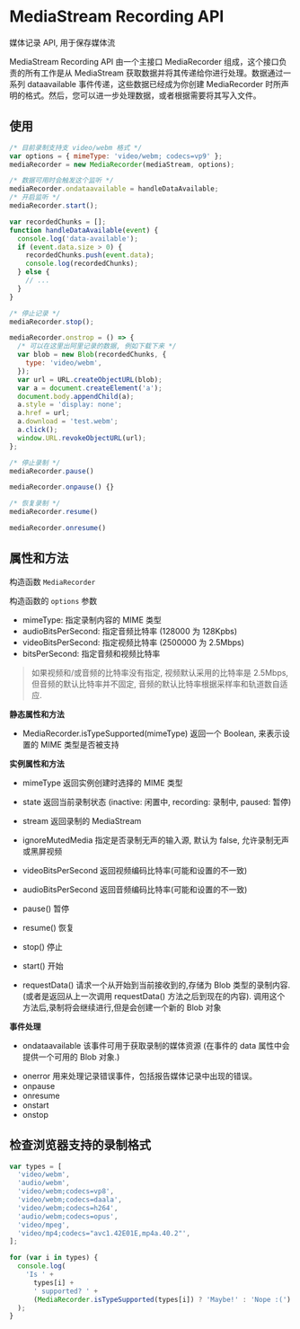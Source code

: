 # MediaStream Recording API

媒体记录 API, 用于保存媒体流

MediaStream Recording API 由一个主接口 MediaRecorder 组成，这个接口负责的所有工作是从 MediaStream 获取数据并将其传递给你进行处理。数据通过一系列 dataavailable 事件传递，这些数据已经成为你创建 MediaRecorder 时所声明的格式。然后，您可以进一步处理数据，或者根据需要将其写入文件。

## 使用

```js
/* 目前录制支持支 video/webm 格式 */
var options = { mimeType: 'video/webm; codecs=vp9' };
mediaRecorder = new MediaRecorder(mediaStream, options);

/* 数据可用时会触发这个监听 */
mediaRecorder.ondataavailable = handleDataAvailable;
/* 开启监听 */
mediaRecorder.start();

var recordedChunks = [];
function handleDataAvailable(event) {
  console.log('data-available');
  if (event.data.size > 0) {
    recordedChunks.push(event.data);
    console.log(recordedChunks);
  } else {
    // ...
  }
}

/* 停止记录 */
mediaRecorder.stop();

mediaRecorder.onstrop = () => {
  /* 可以在这里出阿里记录的数据, 例如下载下来 */
  var blob = new Blob(recordedChunks, {
    type: 'video/webm',
  });
  var url = URL.createObjectURL(blob);
  var a = document.createElement('a');
  document.body.appendChild(a);
  a.style = 'display: none';
  a.href = url;
  a.download = 'test.webm';
  a.click();
  window.URL.revokeObjectURL(url);
};

/* 停止录制 */
mediaRecorder.pause()

mediaRecorder.onpause() {}

/* 恢复录制 */
mediaRecorder.resume()

mediaRecorder.onresume()


```

## 属性和方法

构造函数 `MediaRecorder`

构造函数的 `options` 参数

- mimeType: 指定录制内容的 MIME 类型
- audioBitsPerSecond: 指定音频比特率 (128000 为 128Kpbs)
- videoBitsPerSecond: 指定视频比特率 (2500000 为 2.5Mbps)
- bitsPerSecond: 指定音频和视频比特率

> 如果视频和/或音频的比特率没有指定, 视频默认采用的比特率是 2.5Mbps, 但音频的默认比特率并不固定, 音频的默认比特率根据采样率和轨道数自适应.

**静态属性和方法**

- MediaRecorder.isTypeSupported(mimeType) 返回一个 Boolean, 来表示设置的 MIME 类型是否被支持

**实例属性和方法**

- mimeType 返回实例创建时选择的 MIME 类型
- state 返回当前录制状态 (inactive: 闲置中, recording: 录制中, paused: 暂停)
- stream 返回录制的 MediaStream
- ignoreMutedMedia 指定是否录制无声的输入源, 默认为 false, 允许录制无声或黑屏视频
- videoBitsPerSecond 返回视频编码比特率(可能和设置的不一致)
- audioBitsPerSecond 返回音频编码比特率(可能和设置的不一致)

- pause() 暂停
- resume() 恢复
- stop() 停止
- start() 开始
- requestData() 请求一个从开始到当前接收到的,存储为 Blob 类型的录制内容. (或者是返回从上一次调用 requestData() 方法之后到现在的内容). 调用这个方法后,录制将会继续进行,但是会创建一个新的 Blob 对象

**事件处理**

- ondataavailable 该事件可用于获取录制的媒体资源 (在事件的 data 属性中会提供一个可用的 Blob 对象.)

* onerror 用来处理记录错误事件，包括报告媒体记录中出现的错误。
* onpause
* onresume
* onstart
* onstop

## 检查浏览器支持的录制格式

```js
var types = [
  'video/webm',
  'audio/webm',
  'video/webm;codecs=vp8',
  'video/webm;codecs=daala',
  'video/webm;codecs=h264',
  'audio/webm;codecs=opus',
  'video/mpeg',
  'video/mp4;codecs="avc1.42E01E,mp4a.40.2"',
];

for (var i in types) {
  console.log(
    'Is ' +
      types[i] +
      ' supported? ' +
      (MediaRecorder.isTypeSupported(types[i]) ? 'Maybe!' : 'Nope :(')
  );
}
```
